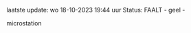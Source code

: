 laatste update: 
wo 18-10-2023 19:44   uur 
Status: FAALT - geel - 
<div class="service Y">microstation</div>